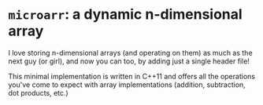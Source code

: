 # `microarr`: a dynamic n-dimensional array
I love storing n-dimensional arrays (and operating on them) as much as the next guy (or girl), and now you can too, by adding just a single header file!

This minimal implementation is written in C++11 and offers all the operations you've come to expect with array implementations (addition, subtraction, dot products, etc.)
